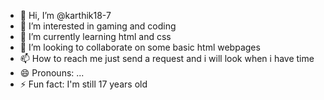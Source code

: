 - 👋 Hi, I’m @karthik18-7
- 👀 I’m interested in gaming and coding
- 🌱 I’m currently learning html and css
- 💞️ I’m looking to collaborate on some basic html webpages
- 📫 How to reach me just send a request and i will look when i have time
- 😄 Pronouns: ...
- ⚡ Fun fact: I'm still 17 years old

<!---
karthik18-7/karthik18-7 is a ✨ special ✨ repository because its `README.md` (this file) appears on your GitHub profile.
You can click the Preview link to take a look at your changes.
--->
